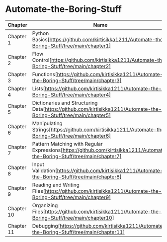 # Automate-the-Boring-Stuff
| Chapter   | Name               |
| ------------- | ----------------------      |
|Chapter 1|Python Basics[https://github.com/kirtisikka1211/Automate-the-Boring-Stuff/tree/main/chapter1] |
|Chapter 2|Flow Control[https://github.com/kirtisikka1211/Automate-the-Boring-Stuff/tree/main/chapter2] |
|Chapter 3|Functions[https://github.com/kirtisikka1211/Automate-the-Boring-Stuff/tree/main/chapter3] |
|Chapter 4|Lists[https://github.com/kirtisikka1211/Automate-the-Boring-Stuff/tree/main/chapter4] |
|Chapter 5|Dictionaries and Structuring Data[https://github.com/kirtisikka1211/Automate-the-Boring-Stuff/tree/main/chapter5] |
|Chapter 6| Manipulating Strings[https://github.com/kirtisikka1211/Automate-the-Boring-Stuff/tree/main/chapter6] |
|Chapter 7|Pattern Matching with Regular Expressions[https://github.com/kirtisikka1211/Automate-the-Boring-Stuff/tree/main/chapter7] |
|Chapter 8|Input Validation[https://github.com/kirtisikka1211/Automate-the-Boring-Stuff/tree/main/chapter8] |
|Chapter 9|Reading and Writing Files[https://github.com/kirtisikka1211/Automate-the-Boring-Stuff/tree/main/chapter9] |
|Chapter 10|Organizing Files[https://github.com/kirtisikka1211/Automate-the-Boring-Stuff/tree/main/chapter10]|
|Chapter 11|Debugging[https://github.com/kirtisikka1211/Automate-the-Boring-Stuff/tree/main/chapter11]|

